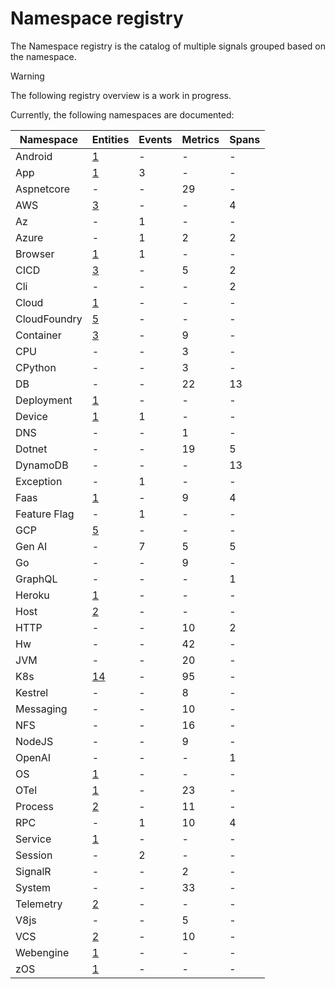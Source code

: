 <!--- Hugo front matter used to generate the website version of this page:
linkTitle:Events
--->

<!-- NOTE: THIS FILE IS AUTOGENERATED. DO NOT EDIT BY HAND. -->
<!-- see templates/registry/markdown/entity_readme.md.j2 -->

# Namespace registry

The Namespace registry is the catalog of multiple signals grouped based on the namespace.

> [!WARNING]
>
> The following registry overview is a work in progress.

Currently, the following namespaces are documented:

| Namespace | Entities | Events | Metrics | Spans |
| --- | --- | --- | --- | --- |
| Android | [1]("/docs/registry/entities/android.md") | - | - | - |
| App | [1]("/docs/registry/entities/app.md") | 3 | - | - |
| Aspnetcore | - | - | 29 | - |
| AWS | [3]("/docs/registry/entities/aws.md") | - | - | 4 |
| Az | - | 1 | - | - |
| Azure | - | 1 | 2 | 2 |
| Browser | [1]("/docs/registry/entities/browser.md") | 1 | - | - |
| CICD | [3]("/docs/registry/entities/cicd.md") | - | 5 | 2 |
| Cli | - | - | - | 2 |
| Cloud | [1]("/docs/registry/entities/cloud.md") | - | - | - |
| CloudFoundry | [5]("/docs/registry/entities/cloudfoundry.md") | - | - | - |
| Container | [3]("/docs/registry/entities/container.md") | - | 9 | - |
| CPU | - | - | 3 | - |
| CPython | - | - | 3 | - |
| DB | - | - | 22 | 13 |
| Deployment | [1]("/docs/registry/entities/deployment.md") | - | - | - |
| Device | [1]("/docs/registry/entities/device.md") | 1 | - | - |
| DNS | - | - | 1 | - |
| Dotnet | - | - | 19 | 5 |
| DynamoDB | - | - | - | 13 |
| Exception | - | 1 | - | - |
| Faas | [1]("/docs/registry/entities/faas.md") | - | 9 | 4 |
| Feature Flag | - | 1 | - | - |
| GCP | [5]("/docs/registry/entities/gcp.md") | - | - | - |
| Gen AI | - | 7 | 5 | 5 |
| Go | - | - | 9 | - |
| GraphQL | - | - | - | 1 |
| Heroku | [1]("/docs/registry/entities/heroku.md") | - | - | - |
| Host | [2]("/docs/registry/entities/host.md") | - | - | - |
| HTTP | - | - | 10 | 2 |
| Hw | - | - | 42 | - |
| JVM | - | - | 20 | - |
| K8s | [14]("/docs/registry/entities/k8s.md") | - | 95 | - |
| Kestrel | - | - | 8 | - |
| Messaging | - | - | 10 | - |
| NFS | - | - | 16 | - |
| NodeJS | - | - | 9 | - |
| OpenAI | - | - | - | 1 |
| OS | [1]("/docs/registry/entities/os.md") | - | - | - |
| OTel | [1]("/docs/registry/entities/otel.md") | - | 23 | - |
| Process | [2]("/docs/registry/entities/process.md") | - | 11 | - |
| RPC | - | 1 | 10 | 4 |
| Service | [1]("/docs/registry/entities/service.md") | - | - | - |
| Session | - | 2 | - | - |
| SignalR | - | - | 2 | - |
| System | - | - | 33 | - |
| Telemetry | [2]("/docs/registry/entities/telemetry.md") | - | - | - |
| V8js | - | - | 5 | - |
| VCS | [2]("/docs/registry/entities/vcs.md") | - | 10 | - |
| Webengine | [1]("/docs/registry/entities/webengine.md") | - | - | - |
| zOS | [1]("/docs/registry/entities/zos.md") | - | - | - |
